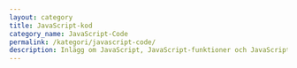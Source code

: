 ```yaml
---
layout: category
title: JavaScript-kod
category_name: JavaScript-Code
permalink: /kategori/javascript-code/
description: Inlägg om JavaScript, JavaScript-funktioner och JavaScript-kodning.
---
```


